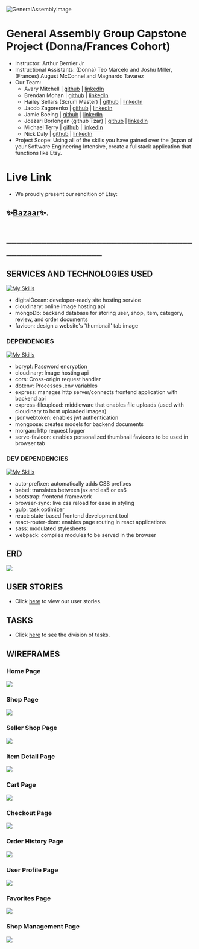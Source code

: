 ![GeneralAssemblyImage](https://ga-website-production-herokuapp-com.global.ssl.fastly.net/packs/media/assets/images/logo_1200_by_627-e2f4e80d2e8073fa1b8c0a2bb36f2d46.jpg)

# General Assembly Group Capstone Project (Donna/Frances Cohort)
- Instructor: Arthur Bernier Jr
- Instructional Assistants: (Donna) Teo Marcelo and Joshu Miller, (Frances) August McConnel and Magnardo Tavarez
- Our Team: 
    - Avary Mitchell | [github](https://github.com/Anmitchell) | [linkedIn](https://www.linkedin.com/in/avary-mitchell-6b493612a/)
    - Brendan Mohan | [github](https://github.com/MoHanSolo) | [linkedIn](https://www.linkedin.com/in/brendan-mohan/)
    - Hailey Sellars (Scrum Master) | [github](https://github.com/hlysllrs) | [linkedIn](https://www.linkedin.com/in/hailey-sellars/)
    - Jacob Zagorenko | [github](https://github.com/Jacob1635) | [linkedIn](https://www.linkedin.com/in/jacob-zagorenko/)
    - Jamie Boeing | [github](https://github.com/JamieBoeing) | [linkedIn](https://www.linkedin.com/in/jamie-boeing/)
    - Joezari Borlongan (github Tzar) | [github](https://github.com/joe-bor) | [linkedIn](https://www.linkedin.com/in/joe-bor/)
    - Michael Terry | [github](https://github.com/m-j-terry) | [linkedIn](https://www.linkedin.com/in/michaeljterry/)
    - Nick Daly | [github](https://github.com/ndaly94) | [linkedIn](https://www.linkedin.com/in/nickdaly94/)
- Project Scope: Using all of the skills you have gained over the ()span of your Software Engineering Intensive, create a fullstack application that functions like Etsy. 

# Live Link
- We proudly present our rendition of Etsy: 
## ✨[Bazaar](https://bazaar.hlysllrs.me/home)✨.

# ________________________________________________________

## SERVICES AND TECHNOLOGIES USED
[![My Skills](https://skillicons.dev/icons?i=css,html,js)](https://skillicons.dev)
- digitalOcean: developer-ready site hosting service
- cloudinary: online image hosting api
- mongoDb: backend database for storing user, shop, item, category, review, and order documents
- favicon: design a website's 'thumbnail' tab image

### DEPENDENCIES
[![My Skills](https://skillicons.dev/icons?i=express,mongodb)](https://skillicons.dev)

- bcrypt: Password encryption
- cloudinary: Image hosting api
- cors: Cross-origin request handler
- dotenv: Processes .env variables
- express: manages http server/connects frontend application with backend api
- express-fileupload: middleware that enables file uploads (used with cloudinary to host uploaded images)
- jsonwebtoken: enables jwt authentication
- mongoose: creates models for backend documents
- morgan: http request logger
- serve-favicon: enables personalized thumbnail favicons to be used in browser tab


### DEV DEPENDENCIES
[![My Skills](https://skillicons.dev/icons?i=babel,bootstrap,gulp,nodejs,react,sass,webpack)](https://skillicons.dev)
- auto-prefixer: automatically adds CSS prefixes
- babel: translates between jsx and es5 or es6
- bootstrap: frontend framework
- browser-sync: live css reload for ease in styling
- gulp: task optimizer 
- react: state-based frontend development tool
- react-router-dom: enables page routing in react applications
- sass: modulated stylesheets 
- webpack: compiles modules to be served in the browser

## ERD
![](ERD.png)

## USER STORIES
- Click [here](https://github.com/users/MoHanSolo/projects/2/views/1) to view our user stories.

## TASKS
- Click [here](https://github.com/users/hlysllrs/projects/2/views/1) to see the division of tasks.

## WIREFRAMES
### Home Page
![](HomePage.png)

### Shop Page
![](ShopPage.png)

### Seller Shop Page
![](SellerShop.png)

### Item Detail Page
![](ItemDetail.png)

### Cart Page
![](Cart.png)

### Checkout Page
![](Checkout.png)

### Order History Page
![](OrderHistory.png)

### User Profile Page
![](UserProfile.png)

### Favorites Page
![](Favorites.png)

### Shop Management Page
![](ShopManagement.png)
